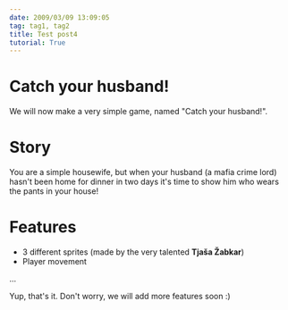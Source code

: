 ```yaml
---
date: 2009/03/09 13:09:05
tag: tag1, tag2
title: Test post4
tutorial: True
---
```


# Catch your husband!

We will now make a very simple game, named "Catch your husband!".

# Story

You are a simple housewife, but when your husband (a mafia crime lord) hasn't
been home for dinner in two days it's time to show him who wears the pants in
your house!

# Features

* 3 different sprites (made by the very talented **Tjaša Žabkar**)
* Player movement

...

Yup, that's it. Don't worry, we will add more features soon :)
